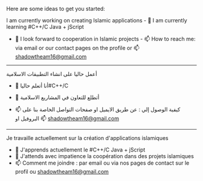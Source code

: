 
Here are some ideas to get you started:

I am currently working on creating Islamic 
applications - 
🌱 I am currently learning #C++/C Java + jScript 
- 👯 I look forward to cooperation 
in Islamic projects -
📫 How to reach me: via email or our contact
pages on 
the profile
or 📫 shadowtheam16@gmail.com

 ------------------------------------
 أعمل حاليا على  انشاء التطبيقات الاسلامية
- 🌱 أنا أتعلم حاليا#C++/C 

- 👯 أتطلع للتعاون في المشاريع الاسلامية
- 📫 كيفية الوصول إلي : عن طريق الايميل 
او صفحات التواصل الخاصة بنا على البروفيل
 او 
 📫 shadowtheam16@gmail.com
---------------------------------------

Je travaille actuellement sur la création 
d'applications islamiques
- 🌱 J'apprends actuellement le #C++/C
Java + jScript
- 👯 J'attends avec impatience la coopération 
dans des projets islamiques
- 📫 Comment me joindre : par email 
ou via nos pages de contact sur le profil
 ou shadowtheam16@gmail.com
